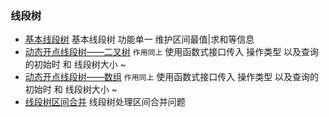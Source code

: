 ### 线段树

- [基本线段树](./LazySegmentTemplate.java) 基本线段树 功能单一 维护区间最值|求和等信息
- [动态开点线段树——二叉树](./DynamicOPSegmentTreeBTreeTemplate.java) `作用同上` 使用函数式接口传入 操作类型 以及查询的初始时 和 线段树大小 ~ 
- [动态开点线段树——数组](./DynamicOPSegmentTreeBTreeArrayTemplate.java) `作用同上` 使用函数式接口传入 操作类型 以及查询的初始时 和 线段树大小 ~ 
- [线段树区间合并](./SegmentUnionTemplate.java) 线段树处理区间合并问题